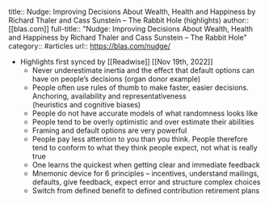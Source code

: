 title:: Nudge: Improving Decisions About Wealth, Health and Happiness by Richard Thaler and Cass Sunstein – The Rabbit Hole (highlights)
author:: [[blas.com]]
full-title:: "Nudge: Improving Decisions About Wealth, Health and Happiness by Richard Thaler and Cass Sunstein – The Rabbit Hole"
category:: #articles
url:: https://blas.com/nudge/

- Highlights first synced by [[Readwise]] [[Nov 19th, 2022]]
	- Never underestimate inertia and the effect that default options can have on people’s decisions (organ donor example)
	- People often use rules of thumb to make faster, easier decisions. Anchoring, availability and representativeness (heuristics and cognitive biases)
	- People do not have accurate models of what randomness looks like
	- People tend to be overly optimistic and over estimate their abilities
	- Framing and default options are very powerful
	- People pay less attention to you than you think. People therefore tend to conform to what they think people expect, not what is really true
	- One learns the quickest when getting clear and immediate feedback
	- Mnemonic device for 6 principles – incentives, understand mailings, defaults, give feedback, expect error and structure complex choices
	- Switch from defined benefit to defined contribution retirement plans